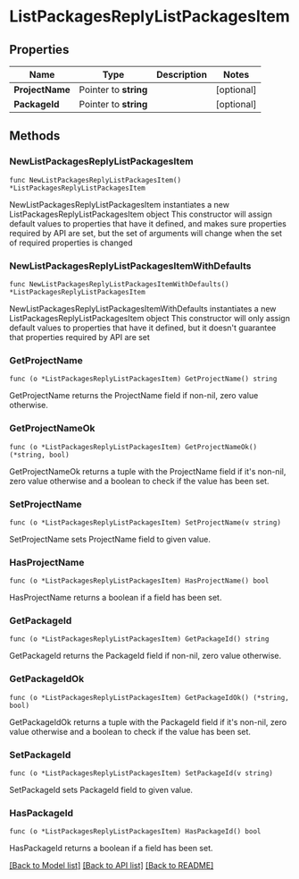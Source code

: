 # ListPackagesReplyListPackagesItem

## Properties

Name | Type | Description | Notes
------------ | ------------- | ------------- | -------------
**ProjectName** | Pointer to **string** |  | [optional] 
**PackageId** | Pointer to **string** |  | [optional] 

## Methods

### NewListPackagesReplyListPackagesItem

`func NewListPackagesReplyListPackagesItem() *ListPackagesReplyListPackagesItem`

NewListPackagesReplyListPackagesItem instantiates a new ListPackagesReplyListPackagesItem object
This constructor will assign default values to properties that have it defined,
and makes sure properties required by API are set, but the set of arguments
will change when the set of required properties is changed

### NewListPackagesReplyListPackagesItemWithDefaults

`func NewListPackagesReplyListPackagesItemWithDefaults() *ListPackagesReplyListPackagesItem`

NewListPackagesReplyListPackagesItemWithDefaults instantiates a new ListPackagesReplyListPackagesItem object
This constructor will only assign default values to properties that have it defined,
but it doesn't guarantee that properties required by API are set

### GetProjectName

`func (o *ListPackagesReplyListPackagesItem) GetProjectName() string`

GetProjectName returns the ProjectName field if non-nil, zero value otherwise.

### GetProjectNameOk

`func (o *ListPackagesReplyListPackagesItem) GetProjectNameOk() (*string, bool)`

GetProjectNameOk returns a tuple with the ProjectName field if it's non-nil, zero value otherwise
and a boolean to check if the value has been set.

### SetProjectName

`func (o *ListPackagesReplyListPackagesItem) SetProjectName(v string)`

SetProjectName sets ProjectName field to given value.

### HasProjectName

`func (o *ListPackagesReplyListPackagesItem) HasProjectName() bool`

HasProjectName returns a boolean if a field has been set.

### GetPackageId

`func (o *ListPackagesReplyListPackagesItem) GetPackageId() string`

GetPackageId returns the PackageId field if non-nil, zero value otherwise.

### GetPackageIdOk

`func (o *ListPackagesReplyListPackagesItem) GetPackageIdOk() (*string, bool)`

GetPackageIdOk returns a tuple with the PackageId field if it's non-nil, zero value otherwise
and a boolean to check if the value has been set.

### SetPackageId

`func (o *ListPackagesReplyListPackagesItem) SetPackageId(v string)`

SetPackageId sets PackageId field to given value.

### HasPackageId

`func (o *ListPackagesReplyListPackagesItem) HasPackageId() bool`

HasPackageId returns a boolean if a field has been set.


[[Back to Model list]](../README.md#documentation-for-models) [[Back to API list]](../README.md#documentation-for-api-endpoints) [[Back to README]](../README.md)


